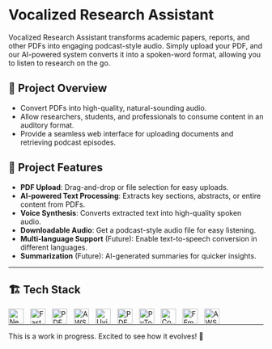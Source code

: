 # Vocalized Research Assistant

Vocalized Research Assistant transforms academic papers, reports, and other PDFs into engaging podcast-style audio. Simply upload your PDF, and our AI-powered system converts it into a spoken-word format, allowing you to listen to research on the go.

## 🚀 Project Overview

- Convert PDFs into high-quality, natural-sounding audio.
- Allow researchers, students, and professionals to consume content in an auditory format.
- Provide a seamless web interface for uploading documents and retrieving podcast episodes.

## 📌 Project Features
- **PDF Upload**: Drag-and-drop or file selection for easy uploads.
- **AI-powered Text Processing**: Extracts key sections, abstracts, or entire content from PDFs.
- **Voice Synthesis**: Converts extracted text into high-quality spoken audio.
- **Downloadable Audio**: Get a podcast-style audio file for easy listening.
- **Multi-language Support** (Future): Enable text-to-speech conversion in different languages.
- **Summarization** (Future): AI-generated summaries for quicker insights.

---

## 🏗 Tech Stack
<img align="left" alt="Next.js" width="30px" style="padding-right:10px;" src="https://cdn.jsdelivr.net/gh/devicons/devicon/icons/nextjs/nextjs-original.svg" />
<img align="left" alt="FastAPI" width="30px" style="padding-right:10px;" src="https://cdn.jsdelivr.net/gh/devicons/devicon@latest/icons/fastapi/fastapi-original.svg" />
<img align="left" alt="PDFMiner" width="30px" style="padding-right:10px;" src="https://pypi.org/static/images/logo-large.516e776d.svg" />

<img align="left" alt="AWS EC2" width="30px" style="padding-right:10px;" src="[https://pypi.org/static/images/logo-large.516e776d.svg](https://icon.icepanel.io/AWS/svg/Compute/EC2.svg)" />




<img align="left" alt="Uvicorn" width="30px" style="padding-right:10px;" src="https://cdn.jsdelivr.net/gh/devicons/devicon/icons/python/python-original.svg" /> 

<img align="left" alt="PDF" width="30px" style="padding-right:10px;" src="https://upload.wikimedia.org/wikipedia/commons/8/87/PDF_file_icon.svg" />

<img align="left" alt="PyTorch" width="30px" style="padding-right:10px;" src="https://cdn.jsdelivr.net/gh/devicons/devicon/icons/pytorch/pytorch-original.svg" />
<img align="left" alt="Coqui-TTS" width="30px" style="padding-right:10px;" src="https://avatars.githubusercontent.com/u/72643913?s=200&v=4" />

<img align="left" alt="FFmpeg" width="30px" style="padding-right:10px;" src="https://upload.wikimedia.org/wikipedia/commons/5/5c/FFmpeg_icon.svg" />

<img align="left" alt="AWS EC2" width="30px" style="padding-right:10px;" src="https://cdn.jsdelivr.net/gh/devicons/devicon/icons/amazonwebservices/amazonwebservices-original.svg" />


<link rel="stylesheet" type="text/css" href="https://cdn.jsdelivr.net/gh/devicons/devicon@latest/devicon.min.css" />






</br>

---

This is a work in progress. Excited to see how it evolves! 🚀


